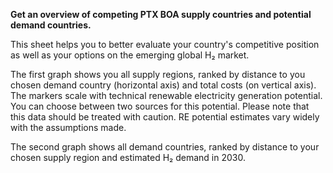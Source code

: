 **Get an overview of competing PTX BOA supply countries and potential demand countries.**

This sheet helps you to better evaluate your country's competitive position  as well as your options on the emerging global H₂ market.

The first graph shows you all supply regions, ranked by distance to you chosen demand country (horizontal axis) and total costs (on vertical axis). The markers scale with technical renewable electricity generation potential. You can choose between two sources for this potential. Please note that this data should be treated with caution. RE potential estimates vary widely with the assumptions made.

The second graph shows all demand countries, ranked by distance to your chosen supply region and estimated H₂ demand in 2030.
